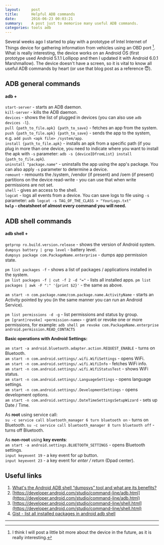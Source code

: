 ```yaml
---
layout:     post
title:      Helpful ADB commands
date:       2016-06-23 00:03:21
summary:    A post just to memorise many useful ADB commands.
categories: tools adb
---
```


Several weeks ago I started to play with a prototype of Intel Internet of Things device for
gathering information from vehicles using an OBD port [^1]. What is really interesting,
the device works on an Android OS (first prototype used Android 5.1.1 Lollipop and then
I updated it with Android 6.0.1 Marshmallow). The device doesn't have a screen, so it is
vital to know all useful ADB commands by heart (or use that blog post as a reference 😇).

## ADB general commands

#### adb +

`start-server` - starts an ADB daemon.  
`kill-server` - kills the ADB daemon.  
`devices` - shows the list of plugged in devices (you can also use `adb devices -l`).  
`pull {path_to_file.apk} {path_to_save}` - fetches an app from the system.  
`push {path_to_file.apk} {path_to_save}` - sends the app to the system, e.g. `add push <apk file> /system/app`.    
`install {path_to_file.apk}` - installs an apk from a specific path (if you plug in more than one device, you need to
  indicate where you want to install the apk with `-s` parameter: `adb -s {deviceIDfromList} install {path_to_file.apk`).  
`uninstall "package.name"` - uninstalls the app using the app's package. You can also apply `-s` parameter to determine a device.  
`remount` - remounts the /system, /vendor (if present) and /oem (if present) partitions on the device read-write - you can use that when write permissions are not set.  
`shell` - gives an access to the shell.  
`logcat` - logs all events from a device. You can save logs to file using `-s` parameter: `adb logcat -s TAG_OF_THE_CLASS > "YourLogs.txt"`  
**`help` - cheatsheet of almost every command you will need.**  


## ADB shell commands

#### adb shell +

`getprop ro.build.version.release` - shows the version of Android system.  
`dumpsys battery | grep level` - battery level.  
`dumpsys package com.PackageName.enterprise` - dumps app permission state.

`pm list packages -f` - shows a list of packages / applications installed in the system.  
`pm list packages -f | cut -f 2 -d "="` - lists all installed apps.
`pm list packages | awk -F ":" '{print $2}'` - the same as above.  

`am start -n com.package.name/com.package.name.ActivityName` - starts an Activity pointed by you (in the same manner you can run an Android Service).  

`pm list permissions -d -g` - list permissions and status by group.  
`pm [grant|revoke] <permission-name>` - grant or revoke one or more permissions, for example: `adb shell pm revoke com.PackageName.enterprise android.permission.READ_CONTACTS`  

**Basic operations with Android Settings:**    

`am start -a android.bluetooth.adapter.action.REQUEST_ENABLE` - turns on Bluetooth.  
`am start -n com.android.settings/.wifi.WifiSettings` - opens WiFi.   
`am start -n com.android.settings/.wifi.WifiInfo` - fetches WiFi info.  
`am start -n com.android.settings/.wifi.WifiStatusTest` - shows WiFi status.  
`am start -n com.android.settings/.LanguageSettings` - opens language settings.  
`am start -n com.android.settings/.DevelopmentSettings` - opens development options.  
`am start -n com.android.settings/.DateTimeSettingsSetupWizard` - sets up Date / Time.  

As **root** using service call:  
`su -c service call bluetooth_manager 6 turn bluetooth on` - turns on Bluetooth.
`su -c service call bluetooth_manager 8 turn bluetooth off` - turns off Bluetooth.  

As **non-root** using **key events**:  
`am start -a android.settings.BLUETOOTH_SETTINGS` - opens Bluetooth settings.  
`input keyevent 19` - a key event for *up* button.   
`input keyevent 23` - a key event for *enter / return* (Dpad center).       


## Useful links
1. [What's the Android ADB shell “dumpsys” tool and what are its benefits?](http://stackoverflow.com/questions/11201659/whats-the-android-adb-shell-dumpsys-tool-and-what-are-its-benefits)
2. [https://developer.android.com/studio/command-line/adb.html](https://developer.android.com/studio/command-line/adb.html)
3. [https://developer.android.com/studio/command-line/shell.html](https://developer.android.com/studio/command-line/shell.html)
4. [Gist - list all installed packages in android adb shell](https://gist.github.com/davidnunez/1404789)

---
[^1]: I think I will post a little bit more about the device in the future, as it is really interesting.
